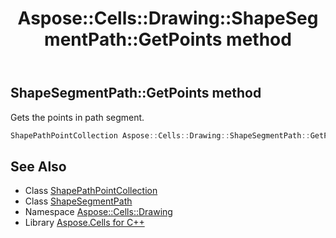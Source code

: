 ﻿---
title: Aspose::Cells::Drawing::ShapeSegmentPath::GetPoints method
linktitle: GetPoints
second_title: Aspose.Cells for C++ API Reference
description: 'Aspose::Cells::Drawing::ShapeSegmentPath::GetPoints method. Gets the points in path segment in C++.'
type: docs
weight: 700
url: /cpp/aspose.cells.drawing/shapesegmentpath/getpoints/
---
## ShapeSegmentPath::GetPoints method


Gets the points in path segment.

```cpp
ShapePathPointCollection Aspose::Cells::Drawing::ShapeSegmentPath::GetPoints()
```

## See Also

* Class [ShapePathPointCollection](../../shapepathpointcollection/)
* Class [ShapeSegmentPath](../)
* Namespace [Aspose::Cells::Drawing](../../)
* Library [Aspose.Cells for C++](../../../)
